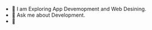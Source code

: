 - 👋 I am Exploring App Devemopment and Web Desining.
- 👀 Ask me about Development.
- 🌱 


<!---
Swapnali13/Swapnali13 is a ✨ special ✨ repository because its `README.md` (this file) appears on your GitHub profile.
You can click the Preview link to take a look at your changes.
--->
